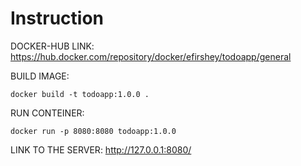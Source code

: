 # Instruction

DOCKER-HUB LINK:
https://hub.docker.com/repository/docker/efirshey/todoapp/general

BUILD IMAGE:
```
docker build -t todoapp:1.0.0 .
```

RUN CONTEINER:
```
docker run -p 8080:8080 todoapp:1.0.0
```

LINK TO THE SERVER: 
http://127.0.0.1:8080/
